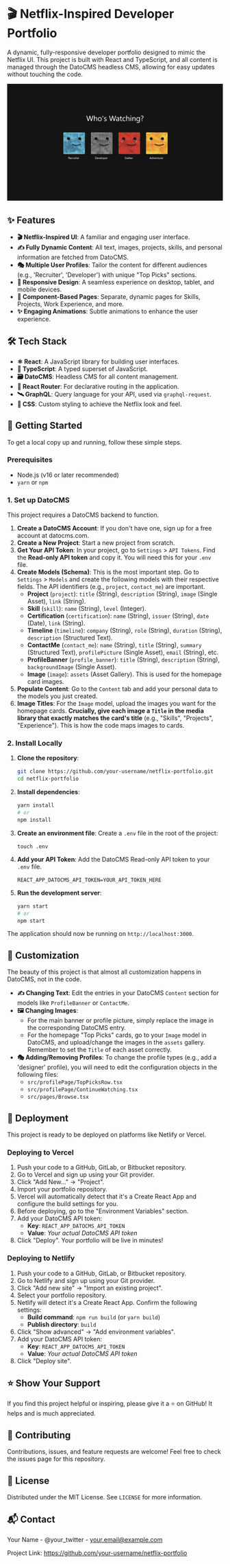 # 🎬 Netflix-Inspired Developer Portfolio

A dynamic, fully-responsive developer portfolio designed to mimic the Netflix UI. This project is built with React and TypeScript, and all content is managed through the DatoCMS headless CMS, allowing for easy updates without touching the code.

<!-- It's highly recommended to replace this with a screenshot of your project! -->
![Project Screenshot](src/images/Screenshot.png)

## ✨ Features

*   **🎬 Netflix-Inspired UI**: A familiar and engaging user interface.
*   **✍️ Fully Dynamic Content**: All text, images, projects, skills, and personal information are fetched from DatoCMS.
*   **🎭 Multiple User Profiles**: Tailor the content for different audiences (e.g., 'Recruiter', 'Developer') with unique "Top Picks" sections.
*   **📱 Responsive Design**: A seamless experience on desktop, tablet, and mobile devices.
*   **🧩 Component-Based Pages**: Separate, dynamic pages for Skills, Projects, Work Experience, and more.
*   **✨ Engaging Animations**: Subtle animations to enhance the user experience.

## 🛠️ Tech Stack

*   **⚛️ React**: A JavaScript library for building user interfaces.
*   **🔷 TypeScript**: A typed superset of JavaScript.
*   **🗃️ DatoCMS**: Headless CMS for all content management.
*   **🧭 React Router**: For declarative routing in the application.
*   **🛰️ GraphQL**: Query language for your API, used via `graphql-request`.
*   **🎨 CSS**: Custom styling to achieve the Netflix look and feel.

## 🚀 Getting Started

To get a local copy up and running, follow these simple steps.

### Prerequisites

*   Node.js (v16 or later recommended)
*   `yarn` or `npm`

### 1. Set up DatoCMS

This project requires a DatoCMS backend to function.

1.  **Create a DatoCMS Account**: If you don't have one, sign up for a free account at datocms.com.
2.  **Create a New Project**: Start a new project from scratch.
3.  **Get Your API Token**: In your project, go to `Settings` > `API Tokens`. Find the **Read-only API token** and copy it. You will need this for your `.env` file.
4.  **Create Models (Schema)**: This is the most important step. Go to `Settings` > `Models` and create the following models with their respective fields. The API identifiers (e.g., `project`, `contact_me`) are important.
    *   **Project** (`project`): `title` (String), `description` (String), `image` (Single Asset), `link` (String).
    *   **Skill** (`skill`): `name` (String), `level` (Integer).
    *   **Certification** (`certification`): `name` (String), `issuer` (String), `date` (Date), `link` (String).
    *   **Timeline** (`timeline`): `company` (String), `role` (String), `duration` (String), `description` (Structured Text).
    *   **ContactMe** (`contact_me`): `name` (String), `title` (String), `summary` (Structured Text), `profilePicture` (Single Asset), `email` (String), etc.
    *   **ProfileBanner** (`profile_banner`): `title` (String), `description` (String), `backgroundImage` (Single Asset).
    *   **Image** (`image`): `assets` (Asset Gallery). This is used for the homepage card images.
5.  **Populate Content**: Go to the `Content` tab and add your personal data to the models you just created.
6.  **Image Titles**: For the `Image` model, upload the images you want for the homepage cards. **Crucially, give each image a `Title` in the media library that exactly matches the card's title** (e.g., "Skills", "Projects", "Experience"). This is how the code maps images to cards.

### 2. Install Locally

1.  **Clone the repository**:
    ```sh
    git clone https://github.com/your-username/netflix-portfolio.git
    cd netflix-portfolio
    ```
2.  **Install dependencies**:
    ```sh
    yarn install
    # or
    npm install
    ```
3.  **Create an environment file**: Create a `.env` file in the root of the project:
    ```
    touch .env
    ```
4.  **Add your API Token**: Add the DatoCMS Read-only API token to your `.env` file.
    ```env
    REACT_APP_DATOCMS_API_TOKEN=YOUR_API_TOKEN_HERE
    ```
5.  **Run the development server**:
    ```sh
    yarn start
    # or
    npm start
    ```
The application should now be running on `http://localhost:3000`.

## 🎨 Customization

The beauty of this project is that almost all customization happens in DatoCMS, not in the code.

*   **✍️ Changing Text**: Edit the entries in your DatoCMS `Content` section for models like `ProfileBanner` or `ContactMe`.
*   **🖼️ Changing Images**:
    *   For the main banner or profile picture, simply replace the image in the corresponding DatoCMS entry.
    *   For the homepage "Top Picks" cards, go to your `Image` model in DatoCMS, and upload/change the images in the `assets` gallery. Remember to set the `Title` of each asset correctly.
*   **🎭 Adding/Removing Profiles**: To change the profile types (e.g., add a 'designer' profile), you will need to edit the configuration objects in the following files:
    *   `src/profilePage/TopPicksRow.tsx`
    *   `src/profilePage/ContinueWatching.tsx`
    *   `src/pages/Browse.tsx`

## 🚀 Deployment

This project is ready to be deployed on platforms like Netlify or Vercel.

### Deploying to Vercel

1.  Push your code to a GitHub, GitLab, or Bitbucket repository.
2.  Go to Vercel and sign up using your Git provider.
3.  Click "Add New..." → "Project".
4.  Import your portfolio repository.
5.  Vercel will automatically detect that it's a Create React App and configure the build settings for you.
6.  Before deploying, go to the "Environment Variables" section.
7.  Add your DatoCMS API token:
    *   **Key**: `REACT_APP_DATOCMS_API_TOKEN`
    *   **Value**: *Your actual DatoCMS API token*
8.  Click "Deploy". Your portfolio will be live in minutes!

### Deploying to Netlify

1.  Push your code to a GitHub, GitLab, or Bitbucket repository.
2.  Go to Netlify and sign up using your Git provider.
3.  Click "Add new site" → "Import an existing project".
4.  Select your portfolio repository.
5.  Netlify will detect it's a Create React App. Confirm the following settings:
    *   **Build command**: `npm run build` (or `yarn build`)
    *   **Publish directory**: `build`
6.  Click "Show advanced" → "Add environment variables".
7.  Add your DatoCMS API token:
    *   **Key**: `REACT_APP_DATOCMS_API_TOKEN`
    *   **Value**: *Your actual DatoCMS API token*
8.  Click "Deploy site".

## ⭐ Show Your Support

If you find this project helpful or inspiring, please give it a ⭐ on GitHub! It helps and is much appreciated.

## 🤝 Contributing

Contributions, issues, and feature requests are welcome! Feel free to check the issues page for this repository.

## 📜 License

Distributed under the MIT License. See `LICENSE` for more information.

## 📬 Contact

Your Name - @your_twitter - your.email@example.com

Project Link: https://github.com/your-username/netflix-portfolio